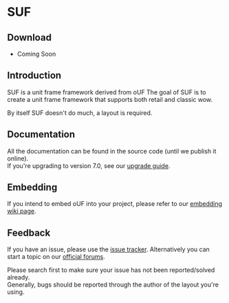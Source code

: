 # SUF

## Download

- Coming Soon

## Introduction

SUF is a unit frame framework derived from oUF 
The goal of SUF is to create a unit frame framework that supports both retail and classic wow. 

By itself SUF doesn't do much, a layout is required.

## Documentation

All the documentation can be found in the source code (until we publish it online).  
If you're upgrading to version 7.0, see our [upgrade guide](https://www.wowinterface.com/forums/showthread.php?t=55422).

## Embedding

If you intend to embed oUF into your project, please refer to our [embedding wiki page](https://github.com/Wutname1/SUF/wiki/Embedding).

## Feedback

If you have an issue, please use the [issue tracker](https://github.com/Wutname1/SUF/issues). Alternatively you can start a topic on our [official forums](https://www.wowinterface.com/forums/forumdisplay.php?f=87).

Please search first to make sure your issue has not been reported/solved already.  
Generally, bugs should be reported through the author of the layout you're using.
